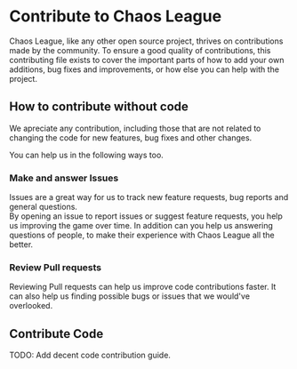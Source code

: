 # Contribute to Chaos League

Chaos League, like any other open source project, thrives on contributions made by the community. To ensure a good quality of contributions, this contributing file exists to cover the important parts of how to add your own additions, bug fixes and improvements, or how else you can help with the project.

## How to contribute without code

We apreciate any contribution, including those that are not related to changing the code for new features, bug fixes and other changes.

You can help us in the following ways too.

### Make and answer Issues

Issues are a great way for us to track new feature requests, bug reports and general questions.  
By opening an issue to report issues or suggest feature requests, you help us improving the game over time. In addition can you help us answering questions of people, to make their experience with Chaos League all the better.

### Review Pull requests

Reviewing Pull requests can help us improve code contributions faster. It can also help us finding possible bugs or issues that we would've overlooked.

## Contribute Code

TODO: Add decent code contribution guide.